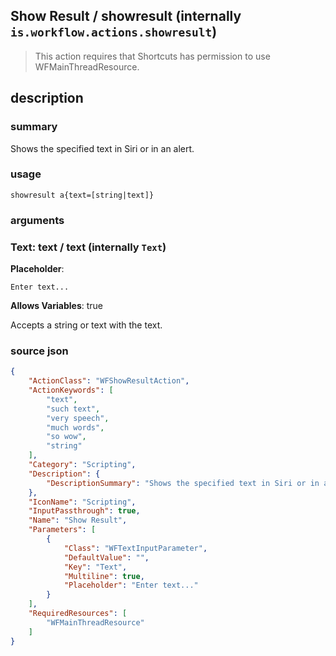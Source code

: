 
## Show Result / showresult (internally `is.workflow.actions.showresult`)


> This action requires that Shortcuts has permission to use WFMainThreadResource.


## description
### summary
Shows the specified text in Siri or in an alert.


### usage
`showresult a{text=[string|text]}`

### arguments
### Text: text / text (internally `Text`)
**Placeholder**:
```
Enter text...
```
**Allows Variables**: true



Accepts a string 
or text
with the text.

### source json

```json
{
	"ActionClass": "WFShowResultAction",
	"ActionKeywords": [
		"text",
		"such text",
		"very speech",
		"much words",
		"so wow",
		"string"
	],
	"Category": "Scripting",
	"Description": {
		"DescriptionSummary": "Shows the specified text in Siri or in an alert."
	},
	"IconName": "Scripting",
	"InputPassthrough": true,
	"Name": "Show Result",
	"Parameters": [
		{
			"Class": "WFTextInputParameter",
			"DefaultValue": "",
			"Key": "Text",
			"Multiline": true,
			"Placeholder": "Enter text..."
		}
	],
	"RequiredResources": [
		"WFMainThreadResource"
	]
}
```

